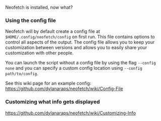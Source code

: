Neofetch is installed, now what?


### Using the config file

Neofetch will by default create a config file at `$HOME/.config/neofetch/config` on first run. This file contains options to control all aspects of the output. The config file allows you to keep your customization between versions and allows you to easily share your customization with other people.

You can launch the script without a config file by using the flag `--config none` and you can specify a custom config location using `--config path/to/config`.

See this wiki page for an example config: https://github.com/dylanaraps/neofetch/wiki/Config-File


### Customizing what info gets displayed

https://github.com/dylanaraps/neofetch/wiki/Customizing-Info


